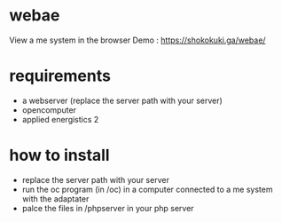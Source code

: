 # webae
View a me system in the browser
Demo : https://shokokuki.ga/webae/

# requirements
- a webserver (replace the server path with your server)
- opencomputer
- applied energistics 2

# how to install
- replace the server path with your server
- run the oc program (in /oc) in a computer connected to a me system with the adaptater
- palce the files in /phpserver in your php server
